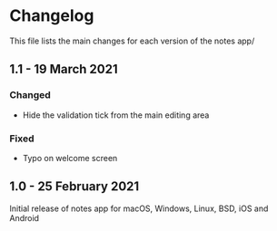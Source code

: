 # Changelog

This file lists the main changes for each version of the notes app/

## 1.1 - 19 March 2021

### Changed

* Hide the validation tick from the main editing area

### Fixed

* Typo on welcome screen


## 1.0 - 25 February 2021

Initial release of notes app for macOS, Windows, Linux, BSD, iOS and Android


